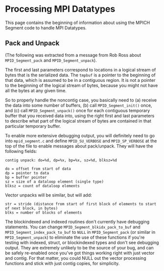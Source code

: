 # Processing MPI Datatypes

This page contains the beginning of information about using the MPICH
Segment code to handle MPI Datatypes.

## Pack and Unpack

(The following was extracted from a message from Rob Ross about
`MPID_Segment_pack` and `MPID_Segment_unpack`).

The first and last parameters correspond to locations in a logical
stream of bytes that is the serialized data. The `tmpbuf` is a pointer
to the beginning of that data, which is assumed to be in a contiguous
region. It is not a pointer to the beginning of the logical stream of
bytes, because you might not have all the bytes at any given time.

So to properly handle the noncontig case, you basically need to (a)
receive the data into some number of buffers, (b) call
`MPID_Segment_init()` once, and (c) call `MPID_Segment_unpack()` once
for each contiguous temporary buffer that you received data into, using
the right first and last parameters to describe what part of the logical
stream of bytes are contained in that particular temporary buffer.

To enable more extensive debugging output, you will definitely need to
go into `mpid_segment.c` and define `MPID_SU_VERBOSE` and
`MPID_SP_VERBOSE` at the top of the file to enable messages about
pack/unpack. They will have the following fields:

```
contig unpack: do=%d, dp=%x, bp=%x, sz=%d, blksz=%d

do = offset from start of data
dp = pointer to data
bp = buffer pointer
sz = size of a dataloop element (single type)
blksz = count of dataloop elements
```

Vector unpacks will be similar, but will add:

```
str = stride (distance from start of first block of elements to start of next block, in bytes)
blks = number of blocks of elements
```

The blockindexed and indexed routines don't currently have debugging
statements. You can change `MPID_Segment_blkidx_pack_to_buf` and
`MPID_Segment_index_pack_to_buf` to `NULL` in `MPID_Segment_pack` (or
similar in `MPID_Segment_unpack`) to eliminate the use of these
functions if you're testing with indexed, struct, or blockindexed types
and don't see debugging output. They are extremely unlikely to be the
source of your bug, and can be safely re-enabled once you've got things
working right with just vector and contig. For that matter, you could
NULL out the vector processing functions and stick with just contig
copies, for simplicity.
